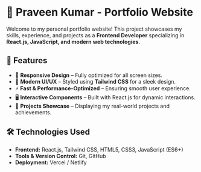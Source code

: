 # 🚀 Praveen Kumar - Portfolio Website

Welcome to my personal portfolio website! This project showcases my skills, experience, and projects as a **Frontend Developer** specializing in **React.js, JavaScript, and modern web technologies**.

## 🌟 Features
- 📌 **Responsive Design** – Fully optimized for all screen sizes.
- 🎨 **Modern UI/UX** – Styled using **Tailwind CSS** for a sleek design.
- ⚡ **Fast & Performance-Optimized** – Ensuring smooth user experience.
- 🖥 **Interactive Components** – Built with React.js for dynamic interactions.
- 🔗 **Projects Showcase** – Displaying my real-world projects and achievements.

## 🛠 Technologies Used
- **Frontend:** React.js, Tailwind CSS, HTML5, CSS3, JavaScript (ES6+)
- **Tools & Version Control:** Git, GitHub
- **Deployment:** Vercel / Netlify


